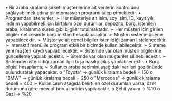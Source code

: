 • Bir araba kiralama şirketi müşterilerine ait verilerin kontrolünü sağlayabilmek adına bir otomasyon 
programı talep etmektedir.
• Programdan istenenler;
  ➢ Her müşteriye ait isim, soy isim, ID, kayıt yılı, indirim yapabilmek için birtakım özel durumlar, 
     depozito, borç, istenilen araba, kiralanma süresi gibi bilgiler tutulmaktadır.
  ➢ Her müşteri için girilen bilgiler neticesinde borç miktarı hesaplanacaktır.
  ➢ Müşteri sisteme ödeme yapabilecektir.
  ➢ Müşteriye ait genel bilgiler istenildiği zaman listelenecektir.
  ➢ İnteraktif menü ile program etkili bir biçimde kullanılabilecektir.
  ➢ Sisteme yeni müşteri kaydı yapılabilecektir.
  ➢ Sistemde var olan müşteri bilgilerine güncelleme yapılabilecektir.
  ➢ Sitemde var olan müşteriler silinebilecektir.
  ➢ Sistemden istenildiği zaman ilgili tuşa basılıp çıkış yapılabilecektir.
• Borç bilgisi hesaplama;
  ➢ Kullanıcı araba seçimini aşağıdaki verileri göz önünde bulundurarak yapacaktır.
     o "Toyota" → günlük kiralama bedeli = 150
     o "BMW" → günlük kiralama bedeli = 250
     o "Mercedes" → günlük kiralama bedeli = 400
  ➢ Kullanıcının aşağıda belirtilen özel durumları varsa, özel durumuna göre mevcut borca indirim 
  yapılacaktır.
     o Şehit yakını → %10
     o Gazi → %20
